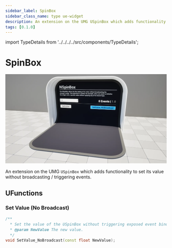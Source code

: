 ```yaml
---
sidebar_label: SpinBox
sidebar_class_name: type ue-widget
description: An extension on the UMG USpinBox which adds functionality to set its value without broadcasting / triggering events.
tags: [0.1.0]
---
```


import TypeDetails from '../../../../src/components/TypeDetails';

# SpinBox

<TypeDetails icon="ue-widget" base="USpinBox" type="UNSpinBox" typeExtra="" headerFile="NexusUI/Public/Components/NSpinBox.h" />

![UNSpinBox](spin-box.webp)

An extension on the UMG `USpinBox` which adds functionality to set its value without broadcasting / triggering events.

## UFunctions

### Set Value (No Broadcast)

```cpp
/**
  * Set the value of the USpinBox without triggering exposed event bindings.
  * @param NewValue The new value.
  */
void SetValue_NoBroadcast(const float NewValue);
```